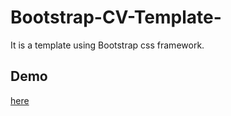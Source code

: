 # Bootstrap-CV-Template-

It is a template using Bootstrap css framework.

Demo
----
[here](https://surabhiojha12.github.io/Bootstrap-CV-Template-/)
